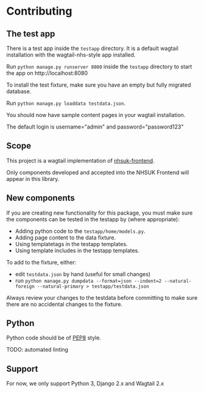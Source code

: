 # Contributing

## The test app

There is a test app inside the `testapp` directory. It is a default wagtail
installation with the wagtail-nhs-style app installed.

Run `python manage.py runserver 8080` inside the `testapp` directory to start
the app on http://localhost:8080

To install the test fixture, make sure you have an empty but fully migrated database.

Run `python manage.py loaddata testdata.json`.

You should now have sample content pages in your wagtail installation.

The default login is username="admin" and password="password123"

## Scope

This project is a wagtail implementation of [nhsuk-frontend](https://github.com/nhsuk/nhsuk-frontend).

Only components developed and accepted into the NHSUK Frontend will appear in this library.

## New components

If you are creating new functionality for this package, you must make sure the
components can be tested in the testapp by (where appropriate):
 - Adding python code to the `testapp/home/models.py`.
 - Adding page content to the data fixture.
 - Using templatetags in the testapp templates.
 - Using template includes in the testapp templates.

To add to the fixture, either:
 - edit `testdata.json` by hand (useful for small changes)
 - run `python manage.py dumpdata --format=json --indent=2 --natural-foreign --natural-primary > testapp/testdata.json`

Always review your changes to the testdata before committing to make sure there
are no accidental changes to the fixture.

## Python

Python code should be of [PEP8](https://www.python.org/dev/peps/pep-0008/) style.

TODO: automated linting

## Support

For now, we only support Python 3, Django 2.x and Wagtail 2.x
